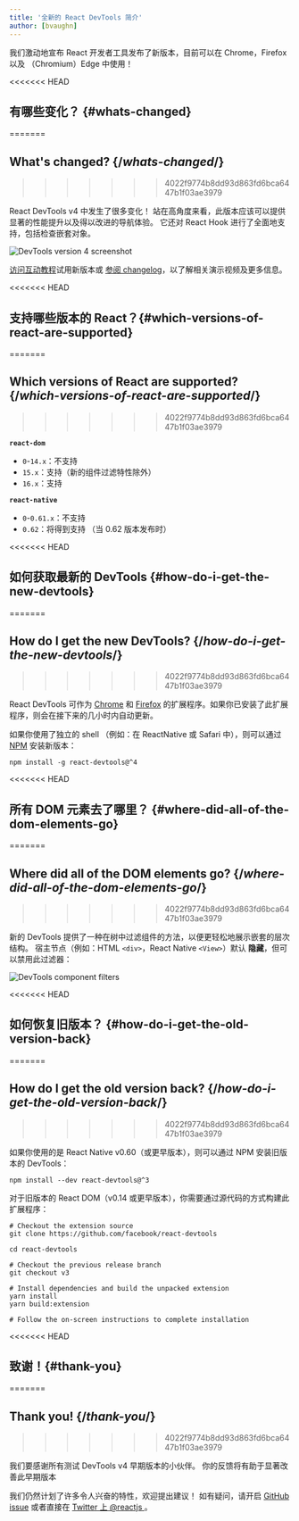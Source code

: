```yaml
---
title: '全新的 React DevTools 简介'
author: [bvaughn]
---
```


我们激动地宣布 React 开发者工具发布了新版本，目前可以在 Chrome，Firefox 以及 （Chromium）Edge 中使用！

<<<<<<< HEAD
## 有哪些变化？ {#whats-changed}
=======
## What's changed? {/*whats-changed*/}
>>>>>>> 4022f9774b8dd93d863fd6bca6447b1f03ae3979

React DevTools v4 中发生了很多变化！
站在高角度来看，此版本应该可以提供显著的性能提升以及得以改进的导航体验。
它还对 React Hook 进行了全面地支持，包括检查嵌套对象。

![DevTools version 4 screenshot](/images/blog/devtools-v4-screenshot.png)

[访问互动教程](https://react-devtools-tutorial.now.sh/)试用新版本或 [参阅 changelog](https://github.com/facebook/react/blob/main/packages/react-devtools/CHANGELOG.md#400-august-15-2019)，以了解相关演示视频及更多信息。

<<<<<<< HEAD
## 支持哪些版本的 React？{#which-versions-of-react-are-supported}
=======
## Which versions of React are supported? {/*which-versions-of-react-are-supported*/}
>>>>>>> 4022f9774b8dd93d863fd6bca6447b1f03ae3979

**`react-dom`**

- `0`-`14.x`：不支持
- `15.x`：支持（新的组件过滤特性除外）
- `16.x`：支持

**`react-native`**

- `0`-`0.61.x`：不支持
- `0.62`：将得到支持 （当 0.62 版本发布时）

<<<<<<< HEAD
## 如何获取最新的 DevTools {#how-do-i-get-the-new-devtools}
=======
## How do I get the new DevTools? {/*how-do-i-get-the-new-devtools*/}
>>>>>>> 4022f9774b8dd93d863fd6bca6447b1f03ae3979

React DevTools 可作为 [Chrome](https://chrome.google.com/webstore/detail/react-developer-tools/fmkadmapgofadopljbjfkapdkoienihi?hl=en) 和 [Firefox](https://addons.mozilla.org/en-US/firefox/addon/react-devtools/) 的扩展程序。如果你已安装了此扩展程序，则会在接下来的几小时内自动更新。

如果你使用了独立的 shell （例如：在 ReactNative 或 Safari 中），则可以通过 [NPM](https://www.npmjs.com/package/react-devtools) 安装新版本：

```shell
npm install -g react-devtools@^4
```

<<<<<<< HEAD
## 所有 DOM 元素去了哪里？ {#where-did-all-of-the-dom-elements-go}
=======
## Where did all of the DOM elements go? {/*where-did-all-of-the-dom-elements-go*/}
>>>>>>> 4022f9774b8dd93d863fd6bca6447b1f03ae3979

新的 DevTools 提供了一种在树中过滤组件的方法，以便更轻松地展示嵌套的层次结构。
宿主节点（例如：HTML `<div>`，React Native `<View>`）默认 __隐藏__，但可以禁用此过滤器：

![DevTools component filters](/images/blog/devtools-component-filters.gif)

<<<<<<< HEAD
## 如何恢复旧版本？ {#how-do-i-get-the-old-version-back}
=======
## How do I get the old version back? {/*how-do-i-get-the-old-version-back*/}
>>>>>>> 4022f9774b8dd93d863fd6bca6447b1f03ae3979

如果你使用的是 React Native v0.60（或更早版本），则可以通过 NPM 安装旧版本的 DevTools：

```shell
npm install --dev react-devtools@^3
```

对于旧版本的 React DOM（v0.14 或更早版本），你需要通过源代码的方式构建此扩展程序：

```shell
# Checkout the extension source
git clone https://github.com/facebook/react-devtools

cd react-devtools

# Checkout the previous release branch
git checkout v3

# Install dependencies and build the unpacked extension
yarn install
yarn build:extension

# Follow the on-screen instructions to complete installation
```

<<<<<<< HEAD
## 致谢！{#thank-you}
=======
## Thank you! {/*thank-you*/}
>>>>>>> 4022f9774b8dd93d863fd6bca6447b1f03ae3979

我们要感谢所有测试 DevTools v4 早期版本的小伙伴。
你的反馈将有助于显著改善此早期版本

我们仍然计划了许多令人兴奋的特性，欢迎提出建议！
如有疑问，请开启 [GitHub issue](https://github.com/facebook/react/issues/new?labels=Component:%20Developer%20Tools) 或者直接在 [Twitter 上 @reactjs ](https://twitter.com/reactjs)。
